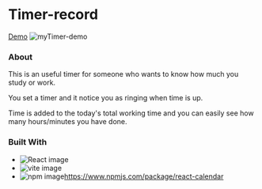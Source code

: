 # Timer-record 
[Demo](https://ayumi-ayumi.github.io/Timer-record )
![myTimer-demo](https://github.com/ayumi-ayumi/Timer-record/assets/69543331/56c47182-9ce2-4e3f-922c-bbab1199117e)

### About
This is an useful timer for someone who wants to know how much you study or work.

You set a timer and it notice you as ringing when time is up.

Time is added to the today's total working time and you can easily see how many hours/minutes you have done.

### Built With
* ![React image](https://img.shields.io/badge/React-61DAFB.svg?style=for-the-badge&logo=React&logoColor=black)
* ![vite image](https://img.shields.io/badge/Vite-646CFF.svg?style=for-the-badge&logo=Vite&logoColor=white)
* ![npm image](https://img.shields.io/badge/npm-CB3837.svg?style=for-the-badge&logo=npm&logoColor=white)https://www.npmjs.com/package/react-calendar
